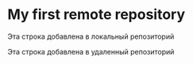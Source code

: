 # My first remote repository


Эта строка добавлена в локальный репозиторий

Эта строка добавлена в удаленный репозиторий
